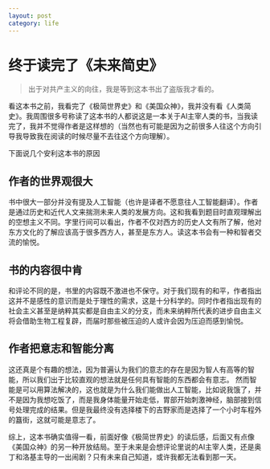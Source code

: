 ```yaml
---
layout: post
category: life
---
```

# 终于读完了《未来简史》

> 出于对共产主义的向往，我是等到这本书出了盗版我才看的。

看这本书之前，我看完了《极简世界史》和《美国众神》，我并没有看《人类简史》。我周围很多号称读了这本书的人都说这是一本关于AI主宰人类的书，当我读完了，我并不觉得作者是这样想的（当然也有可能是因为之前很多人往这个方向引导我导致我在阅读的时候尽量不去往这个方向理解）。

下面说几个安利这本书的原因

## 作者的世界观很大

书中很大一部分并没有提及人工智能（也许是译者不愿意往人工智能翻译）。作者是通过历史和近代人文来揣测未来人类的发展方向。这和我看到题目时直观理解出的空想主义不同。字里行间可以看出，作者不仅对西方的历史人文有所了解，他对东方文化的了解应该高于很多西方人，甚至是东方人。读这本书会有一种和智者交流的愉悦。

## 书的内容很中肯

和评论不同的是，书里的内容既不激进也不保守。对于我们现有的和平，作者指出这并不是感性的意识而是处于理性的需求，这是十分科学的。同时作者指出现有的社会主义甚至是纳粹其实都是自由主义的分支，而未来纳粹所代表的进步自由主义将会借助生物工程复辟，而届时那些被压迫的人或许会因为压迫而感到愉悦。

## 作者把意志和智能分离

这还真是个有趣的想法，因为普遍认为我们的意志的存在是因为智人有高等的智能，所以我们出于比较直观的想法就是任何具有智能的东西都会有意志。
然而智能是可以用算法解决的，这也就是为什么我们能做出人工智能，比如说我饿了，并不是因为我想吃饭了，而是我身体能量开始走低，胃部开始刺激神经，脑部接到信号处理完成的结果。但是我最终没有选择楼下的吉野家而是选择了一个小时车程外的簋街，这就可能是意志了。

综上，这本书确实值得一看，前面好像《极简世界史》的读后感，后面又有点像《美国众神》的另一种开放结局。至于未来是会想评论里说的AI主宰人类，还是奥丁和洛基主导的一出闹剧？只有未来自己知道，或许我都无法看到那一天。